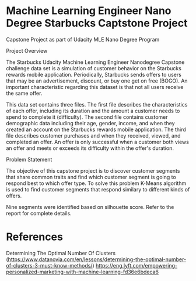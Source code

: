 # Machine Learning Engineer Nano Degree Starbucks Captstone Project
Capstone Project as part of Udacity MLE Nano Degree Program

Project Overview

The Starbucks Udacity Machine Learning Engineer Nanodegree Capstone challenge data set is a simulation of customer behavior on the Starbucks rewards mobile application. Periodically, Starbucks sends offers to users that may be an advertisement, discount, or buy one get on free (BOGO). An important characteristic regarding this dataset is that not all users receive the same offer.

This data set contains three files. The first file describes the characteristics of each offer, including its duration and the amount a customer needs to spend to complete it (difficulty). The second file contains customer demographic data including their age, gender, income, and when they created an account on the Starbucks rewards mobile application. The third file describes customer purchases and when they received, viewed, and completed an offer. An offer is only successful when a customer both views an offer and meets or exceeds its difficulty within the offer's duration.

Problem Statement

The objective of this capstone project is to discover customer segments that share common traits and find which customer segment is going to respond best to which offer type.  To solve this problem K-Means algorithm is used to find customer segments that respond similary to different kinds of offers.

Nine segments were identified based on silhouette score. Refer to the report for complete details.


# References
Determining The Optimal Number Of Clusters (https://www.datanovia.com/en/lessons/determining-the-optimal-number-of-clusters-3-must-know-methods/)
https://eng.lyft.com/empowering-personalized-marketing-with-machine-learning-fd36e6bdeca6
